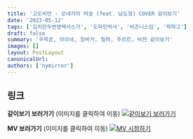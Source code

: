 ```yaml
---
title: '고도비만 - 오네가이 머슬 (feat. 남도형) COVER 같이보기'
date: '2023-05-12'
tags: ['김치만두번영택사스가', '도파민박사', '비즈니스킴', '왁파고']
draft: false
summary: '우왁굳, 아이네, 징버거, 릴파, 주르르, 비챤 같이보기'
images: []
layout: PostLayout
canonicalUrl:
authors: ['nymirror']
---
```


## 링크

**같이보기 보러가기** (이미지를 클릭하여 이동)
[![같이보기 보러가기](https://cdn.discordapp.com/attachments/1135756712759013437/1135758630910697602/banner.png)](https://cafe.naver.com/steamindiegame/11174732)

**MV 보러가기** (이미지를 클릭하여 이동)
[![MV 시청하기](https://i.ytimg.com/vi/KyKATvL6f2w/maxresdefault.jpg)](https://youtu.be/KyKATvL6f2w)
